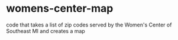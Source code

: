 # womens-center-map
code that takes a list of zip codes served by the Women's Center of Southeast MI and creates a map
